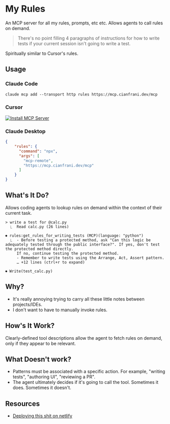 # My Rules

An MCP server for all my rules, prompts, etc etc. Allows agents to call rules on demand. 

> There's no point filling 4 paragraphs of instructions for how to write tests if your current session isn't going to write a test.

Spiritually similar to Cursor's rules.

## Usage

### Claude Code

```
claude mcp add --transport http rules https://mcp.cianfrani.dev/mcp
```

### Cursor

[![Install MCP Server](https://cursor.com/deeplink/mcp-install-dark.svg)](https://cursor.com/install-mcp?name=rules&config=eyJjb21tYW5kIjoibnB4IG1jcC1yZW1vdGUgaHR0cHM6Ly9tY3AuY2lhbmZyYW5pLmRldi9tY3AifQ%3D%3D)

### Claude Desktop 

```json
{
    "rules": {
      "command": "npx",
      "args": [
        "mcp-remote",
        "https://mcp.cianfrani.dev/mcp"
      ]
    }
}
```

## What's It Do? 

Allows coding agents to lookup rules on demand within the context of their current task. 

```
> write a test for @calc.py
  ⎿  Read calc.py (26 lines)

⏺ rules:get_rules_for_writing_tests (MCP)(language: "python")
  ⎿  - Before testing a protected method, ask "Can this logic be adequately tested through the public interface?". If yes, don't test the protected method directly.
     If no, continue testing the protected method.
     - Remember to write tests using the Arrange, Act, Assert pattern.
     … +12 lines (ctrl+r to expand)

⏺ Write(test_calc.py)
```

## Why? 

- It's really annoying trying to carry all these little notes between projects/IDEs.
- I don't want to have to manually invoke rules. 

## How's It Work? 

Clearly-defined tool descriptions allow the agent to fetch rules on demand, only if they appear to be relevant. 


## What Doesn't work? 

- Patterns must be associated with a specific action. For example, "writing tests", "authoring UI", "reviewing a PR". 
- The agent ultimately decides if it's going to call the tool. Sometimes it does. Sometimes it doesn't. 

## Resources

- [Deploying this shit on netlify](https://developers.netlify.com/guides/write-mcps-on-netlify/)